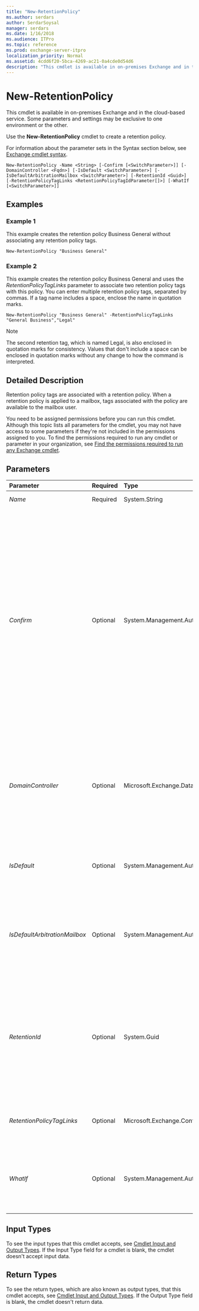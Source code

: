 ```yaml
---
title: "New-RetentionPolicy"
ms.author: serdars
author: SerdarSoysal
manager: serdars
ms.date: 1/16/2018
ms.audience: ITPro
ms.topic: reference
ms.prod: exchange-server-itpro
localization_priority: Normal
ms.assetid: 4cdd6f20-5bca-4269-ac21-0a4cde0d54d6
description: "This cmdlet is available in on-premises Exchange and in the cloud-based service. Some parameters and settings may be exclusive to one environment or the other."
---
```


# New-RetentionPolicy

This cmdlet is available in on-premises Exchange and in the cloud-based service. Some parameters and settings may be exclusive to one environment or the other. 
  
Use the **New-RetentionPolicy** cmdlet to create a retention policy.
  
For information about the parameter sets in the Syntax section below, see [Exchange cmdlet syntax](https://technet.microsoft.com/library/bb123552.aspx). 
  
```
New-RetentionPolicy -Name <String> [-Confirm [<SwitchParameter>]] [-DomainController <Fqdn>] [-IsDefault <SwitchParameter>] [-IsDefaultArbitrationMailbox <SwitchParameter>] [-RetentionId <Guid>] [-RetentionPolicyTagLinks <RetentionPolicyTagIdParameter[]>] [-WhatIf [<SwitchParameter>]]

```

## Examples
<a name="Examples"> </a>

### Example 1

This example creates the retention policy Business General without associating any retention policy tags.
  
```
New-RetentionPolicy "Business General"
```

### Example 2

This example creates the retention policy Business General and uses the _RetentionPolicyTagLinks_ parameter to associate two retention policy tags with this policy. You can enter multiple retention policy tags, separated by commas. If a tag name includes a space, enclose the name in quotation marks.
  
```
New-RetentionPolicy "Business General" -RetentionPolicyTagLinks "General Business","Legal"
```

> [!NOTE]
> The second retention tag, which is named Legal, is also enclosed in quotation marks for consistency. Values that don't include a space can be enclosed in quotation marks without any change to how the command is interpreted. 
  
## Detailed Description
<a name="DetailedDescription"> </a>

Retention policy tags are associated with a retention policy. When a retention policy is applied to a mailbox, tags associated with the policy are available to the mailbox user.
  
You need to be assigned permissions before you can run this cmdlet. Although this topic lists all parameters for the cmdlet, you may not have access to some parameters if they're not included in the permissions assigned to you. To find the permissions required to run any cmdlet or parameter in your organization, see [Find the permissions required to run any Exchange cmdlet](https://technet.microsoft.com/library/mt432940.aspx).
  
## Parameters
<a name="DetailedDescription"> </a>

|**Parameter**|**Required**|**Type**|**Description**|
|:-----|:-----|:-----|:-----|
| _Name_ <br/> |Required  <br/> |System.String  <br/> |The _Name_ parameter specifies the policy name. <br/> |
| _Confirm_ <br/> |Optional  <br/> |System.Management.Automation.SwitchParameter  <br/> | The _Confirm_ switch specifies whether to show or hide the confirmation prompt. How this switch affects the cmdlet depends on if the cmdlet requires confirmation before proceeding. <br/>  Destructive cmdlets (for example, **Remove-\*** cmdlets) have a built-in pause that forces you to acknowledge the command before proceeding. For these cmdlets, you can skip the confirmation prompt by using this exact syntax: `-Confirm:$false`.  <br/>  Most other cmdlets (for example, **New-\*** and **Set-\*** cmdlets) don't have a built-in pause. For these cmdlets, specifying the _Confirm_ switch without a value introduces a pause that forces you acknowledge the command before proceeding. <br/> |
| _DomainController_ <br/> |Optional  <br/> |Microsoft.Exchange.Data.Fqdn  <br/> |This parameter is available only in on-premises Exchange.  <br/> The _DomainController_ parameter specifies the domain controller that's used by this cmdlet to read data from or write data to Active Directory. You identify the domain controller by its fully qualified domain name (FQDN). For example, `dc01.contoso.com`.  <br/> |
| _IsDefault_ <br/> |Optional  <br/> |System.Management.Automation.SwitchParameter  <br/> |This parameter is reserved for internal Microsoft use.  <br/> To set the default retention policy for new mailboxes, use the _RetentionPolicy_ parameter on the **Set-MailboxPlan** cmdlet. <br/> |
| _IsDefaultArbitrationMailbox_ <br/> |Optional  <br/> |System.Management.Automation.SwitchParameter  <br/> |This parameter is available only in the cloud-based service.  <br/> The _IsDefaultArbitrationMailbox_ switch configures this policy as the default retention policy for arbitration mailboxes in your Exchange Online organization. <br/> |
| _RetentionId_ <br/> |Optional  <br/> |System.Guid  <br/> |The _RetentionId_ parameter specifies the identity of the retention policy to ensure mailboxes moved from an on-premises Exchange deployment to the cloud continue to have the same retention policy applied to them. The _RetentionId_ parameter is used in cross-premises deployments. You don't need to specify this parameter in on-premises-only deployments. <br/> |
| _RetentionPolicyTagLinks_ <br/> |Optional  <br/> |Microsoft.Exchange.Configuration.Tasks.RetentionPolicyTagIdParameter[]  <br/> |The _RetentionPolicyTagLinks_ parameter specifies the names of retention policy tags to be associated with this policy. <br/> |
| _WhatIf_ <br/> |Optional  <br/> |System.Management.Automation.SwitchParameter  <br/> |The _WhatIf_ switch simulates the actions of the command. You can use this switch to view the changes that would occur without actually applying those changes. You don't need to specify a value with this switch. <br/> |
   
## Input Types
<a name="InputTypes"> </a>

To see the input types that this cmdlet accepts, see [Cmdlet Input and Output Types](http://go.microsoft.com/fwlink/p/?linkId=616387). If the Input Type field for a cmdlet is blank, the cmdlet doesn't accept input data. 
  
## Return Types
<a name="ReturnTypes"> </a>

To see the return types, which are also known as output types, that this cmdlet accepts, see [Cmdlet Input and Output Types](http://go.microsoft.com/fwlink/p/?linkId=616387). If the Output Type field is blank, the cmdlet doesn't return data. 
  

